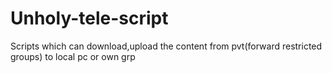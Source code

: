 # Unholy-tele-script
Scripts which can download,upload the content from pvt(forward restricted groups) to local pc or own grp
